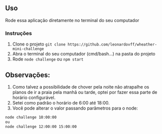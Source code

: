 ## Uso

Rode essa aplicação diretamente no terminal do seu computador

### Instruções

1. Clone o projeto `git clone https://github.com/leonardovff/wheather-mini-challenge`
2. Abra o terminal do seu computador (cmd/bash...) na pasta do projeto
3. Rode `node challenge` ou `npm start`


## Observações:

1. Como talvez a possibilidade de chover pela noite não atrapalhe os planos de ir a praia pela manhã ou tarde, optei por fazer essa parte de horário configurável. 
2. Setei como padrão o horário de 6:00 até 18:00.
3. Você pode alterar o valor passando parâmetros para o node:
```bash
node challenge 10:00:00
ou
node challenge 12:00:00 15:00:00
```